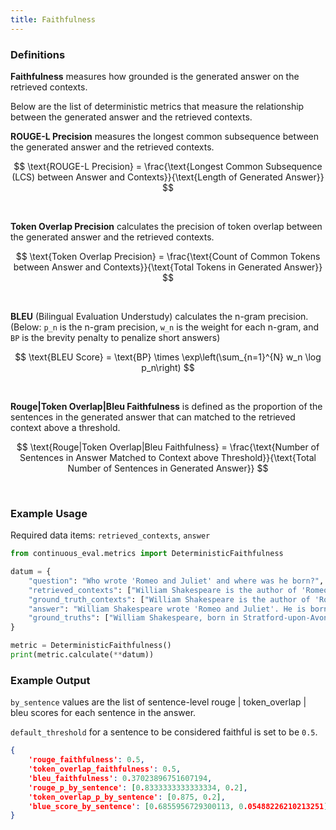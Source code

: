 ```yaml
---
title: Faithfulness
---
```


### Definitions

**Faithfulness** measures how grounded is the generated answer on the retrieved contexts. 

Below are the list of deterministic metrics that measure the relationship between the generated answer and the retrieved contexts.

**ROUGE-L Precision** measures the longest common subsequence between the generated answer and the retrieved contexts.

$$
\text{ROUGE-L Precision} = \frac{\text{Longest Common Subsequence (LCS) between Answer and Contexts}}{\text{Length of Generated Answer}}
$$

<br>

**Token Overlap Precision** calculates the precision of token overlap between the generated answer and the retrieved contexts.

$$
\text{Token Overlap Precision} = \frac{\text{Count of Common Tokens between Answer and Contexts}}{\text{Total Tokens in Generated Answer}}
$$

<br>


**BLEU** (Bilingual Evaluation Understudy) calculates the n-gram precision. (Below: `p_n` is the n-gram precision, `w_n` is the weight for each n-gram, and `BP` is the brevity penalty to penalize short answers)

$$
\text{BLEU Score} = \text{BP} \times \exp\left(\sum_{n=1}^{N} w_n \log p_n\right)
$$


<br>


**Rouge|Token Overlap|Bleu Faithfulness** is defined as the proportion of the sentences in the generated answer that can matched to the retrieved context above a threshold.


$$
\text{Rouge|Token Overlap|Bleu Faithfulness} = \frac{\text{Number of Sentences in Answer Matched to Context above Threshold}}{\text{Total Number of Sentences in Generated Answer}}
$$

<br>


### Example Usage

Required data items: `retrieved_contexts`, `answer`

```python
from continuous_eval.metrics import DeterministicFaithfulness

datum = {
    "question": "Who wrote 'Romeo and Juliet' and where was he born?",
    "retrieved_contexts": ["William Shakespeare is the author of 'Romeo and Juliet'."],
    "ground_truth_contexts": ["William Shakespeare is the author of 'Romeo and Juliet'.", "William Shakespeare is born in Stratford-upon-Avon."],
    "answer": "William Shakespeare wrote 'Romeo and Juliet'. He is born in Ireland",
    "ground_truths": ["William Shakespeare, born in Stratford-upon-Avon"]
}

metric = DeterministicFaithfulness()
print(metric.calculate(**datum))
```

### Example Output

`by_sentence` values are the list of sentence-level rouge | token_overlap | bleu scores for each sentence in the answer.

`default_threshold` for a sentence to be considered faithful is set to be `0.5`.

```JSON
{
    'rouge_faithfulness': 0.5, 
    'token_overlap_faithfulness': 0.5, 
    'bleu_faithfulness': 0.37023896751607194, 
    'rouge_p_by_sentence': [0.8333333333333334, 0.2], 
    'token_overlap_p_by_sentence': [0.875, 0.2], 
    'blue_score_by_sentence': [0.6855956729300113, 0.05488226210213251]
}
```
